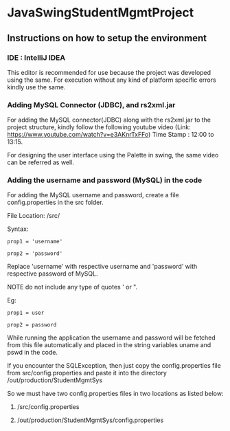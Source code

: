 # JavaSwingStudentMgmtProject

## Instructions on how to setup the environment

### IDE : IntelliJ IDEA
This editor is recommended for use because the project was developed using the same. For execution without any kind of  platform specific errors kindly use the same.

### Adding MySQL Connector (JDBC), and rs2xml.jar
For adding the MySQL connector(JDBC) along with the rs2xml.jar to the project structure, kindly follow the following youtube video (Link: https://www.youtube.com/watch?v=e3AKnrTxFFo) Time Stamp : 12:00 to 13:15.
  
  For designing the user interface using the Palette in swing, the same video can be referred as well.
  
### Adding the username and password (MySQL) in the code
For adding the MySQL username and password, create a file config.properties in the src folder.

 File Location: /src/

Syntax:

`prop1 = 'username'`

`prop2 = 'password'`

Replace 'username' with respective username and 'password' with respective password of MySQL.

NOTE do not include any type of quotes ' or ".

Eg:

`prop1 = user`

`prop2 = password`

While running the application the username and password will be fetched from this file automatically and placed in the string variables uname and pswd in the code.

If you encounter the SQLException, then just copy the config.properties file from src/config.properties and paste it into the directory /out/production/StudentMgmtSys

So we must have two config.properties files in two locations as listed below:

1. /src/config.properties

2. /out/production/StudentMgmtSys/config.properties
